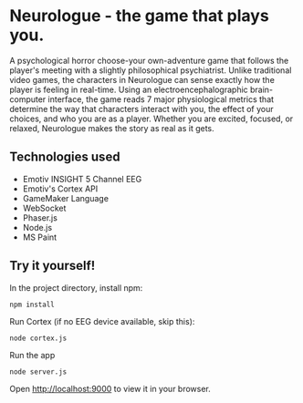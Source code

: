 # Neurologue - the game that plays you.

A psychological horror choose-your own-adventure game that follows the player's meeting with a slightly philosophical psychiatrist. Unlike traditional video games, the characters in Neurologue can sense exactly how the player is feeling in real-time. Using an electroencephalographic brain-computer interface, the game reads 7 major physiological metrics that determine the way that characters interact with you, the effect of your choices, and who you are as a player. Whether you are excited, focused, or relaxed, Neurologue makes the story as real as it gets.

## Technologies used
* Emotiv INSIGHT 5 Channel EEG
* Emotiv's Cortex API
* GameMaker Language
* WebSocket
* Phaser.js
* Node.js
* MS Paint

## Try it yourself!
In the project directory, install npm:

    npm install
Run Cortex (if no EEG device available, skip this):

    node cortex.js
Run the app

    node server.js

Open [http://localhost:9000](http://localhost:9000) to view it in your browser.
